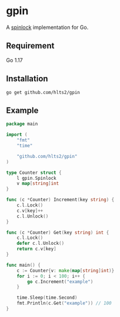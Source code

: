 # gpin
A [spinlock](https://en.wikipedia.org/wiki/Spinlock) implementation for Go. 

## Requirement

Go 1.17


## Installation
```shell
go get github.com/hlts2/gpin
```

## Example

```go
package main

import (
	"fmt"
	"time"

	"github.com/hlts2/gpin"
)

type Counter struct {
	l gpin.Spinlock
	v map[string]int
}

func (c *Counter) Increment(key string) {
	c.l.Lock()
	c.v[key]++
	c.l.Unlock()
}

func (c *Counter) Get(key string) int {
	c.l.Lock()
	defer c.l.Unlock()
	return c.v[key]
}

func main() {
	c := Counter{v: make(map[string]int)}
	for i := 0; i < 100; i++ {
		go c.Increment("example")
	}

	time.Sleep(time.Second)
	fmt.Println(c.Get("example")) // 100
}

```
